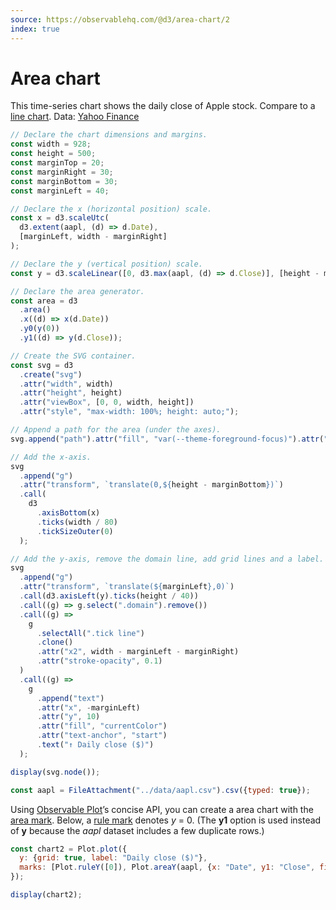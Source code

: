 ```yaml
---
source: https://observablehq.com/@d3/area-chart/2
index: true
---
```


# Area chart

This time-series chart shows the daily close of Apple stock. Compare to a [line chart](./line-chart). Data: [Yahoo Finance](https://finance.yahoo.com/lookup)

```js echo
// Declare the chart dimensions and margins.
const width = 928;
const height = 500;
const marginTop = 20;
const marginRight = 30;
const marginBottom = 30;
const marginLeft = 40;

// Declare the x (horizontal position) scale.
const x = d3.scaleUtc(
  d3.extent(aapl, (d) => d.Date),
  [marginLeft, width - marginRight]
);

// Declare the y (vertical position) scale.
const y = d3.scaleLinear([0, d3.max(aapl, (d) => d.Close)], [height - marginBottom, marginTop]);

// Declare the area generator.
const area = d3
  .area()
  .x((d) => x(d.Date))
  .y0(y(0))
  .y1((d) => y(d.Close));

// Create the SVG container.
const svg = d3
  .create("svg")
  .attr("width", width)
  .attr("height", height)
  .attr("viewBox", [0, 0, width, height])
  .attr("style", "max-width: 100%; height: auto;");

// Append a path for the area (under the axes).
svg.append("path").attr("fill", "var(--theme-foreground-focus)").attr("d", area(aapl));

// Add the x-axis.
svg
  .append("g")
  .attr("transform", `translate(0,${height - marginBottom})`)
  .call(
    d3
      .axisBottom(x)
      .ticks(width / 80)
      .tickSizeOuter(0)
  );

// Add the y-axis, remove the domain line, add grid lines and a label.
svg
  .append("g")
  .attr("transform", `translate(${marginLeft},0)`)
  .call(d3.axisLeft(y).ticks(height / 40))
  .call((g) => g.select(".domain").remove())
  .call((g) =>
    g
      .selectAll(".tick line")
      .clone()
      .attr("x2", width - marginLeft - marginRight)
      .attr("stroke-opacity", 0.1)
  )
  .call((g) =>
    g
      .append("text")
      .attr("x", -marginLeft)
      .attr("y", 10)
      .attr("fill", "currentColor")
      .attr("text-anchor", "start")
      .text("↑ Daily close ($)")
  );

display(svg.node());
```

```js echo
const aapl = FileAttachment("../data/aapl.csv").csv({typed: true});
```

Using [Observable Plot](https://observablehq.com/plot)’s concise API, you can create a area chart with the [area mark](https://observablehq.com/plot/marks/area). Below, a [rule mark](https://observablehq.com/plot/marks/rule) denotes _y_ = 0. (The **y1** option is used instead of **y** because the _aapl_ dataset includes a few duplicate rows.)

```js echo
const chart2 = Plot.plot({
  y: {grid: true, label: "Daily close ($)"},
  marks: [Plot.ruleY([0]), Plot.areaY(aapl, {x: "Date", y1: "Close", fill: "var(--theme-foreground-focus)"})]
});

display(chart2);
```
